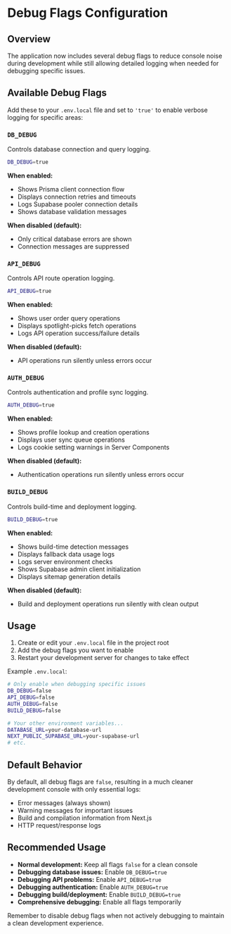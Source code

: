 # Debug Flags Configuration

## Overview

The application now includes several debug flags to reduce console noise during development while still allowing detailed logging when needed for debugging specific issues.

## Available Debug Flags

Add these to your `.env.local` file and set to `'true'` to enable verbose logging for specific areas:

### `DB_DEBUG`

Controls database connection and query logging.

```bash
DB_DEBUG=true
```

**When enabled:**

- Shows Prisma client connection flow
- Displays connection retries and timeouts
- Logs Supabase pooler connection details
- Shows database validation messages

**When disabled (default):**

- Only critical database errors are shown
- Connection messages are suppressed

### `API_DEBUG`

Controls API route operation logging.

```bash
API_DEBUG=true
```

**When enabled:**

- Shows user order query operations
- Displays spotlight-picks fetch operations
- Logs API operation success/failure details

**When disabled (default):**

- API operations run silently unless errors occur

### `AUTH_DEBUG`

Controls authentication and profile sync logging.

```bash
AUTH_DEBUG=true
```

**When enabled:**

- Shows profile lookup and creation operations
- Displays user sync queue operations
- Logs cookie setting warnings in Server Components

**When disabled (default):**

- Authentication operations run silently unless errors occur

### `BUILD_DEBUG`

Controls build-time and deployment logging.

```bash
BUILD_DEBUG=true
```

**When enabled:**

- Shows build-time detection messages
- Displays fallback data usage logs
- Logs server environment checks
- Shows Supabase admin client initialization
- Displays sitemap generation details

**When disabled (default):**

- Build and deployment operations run silently with clean output

## Usage

1. Create or edit your `.env.local` file in the project root
2. Add the debug flags you want to enable
3. Restart your development server for changes to take effect

Example `.env.local`:

```bash
# Only enable when debugging specific issues
DB_DEBUG=false
API_DEBUG=false
AUTH_DEBUG=false
BUILD_DEBUG=false

# Your other environment variables...
DATABASE_URL=your-database-url
NEXT_PUBLIC_SUPABASE_URL=your-supabase-url
# etc.
```

## Default Behavior

By default, all debug flags are `false`, resulting in a much cleaner development console with only essential logs:

- Error messages (always shown)
- Warning messages for important issues
- Build and compilation information from Next.js
- HTTP request/response logs

## Recommended Usage

- **Normal development:** Keep all flags `false` for a clean console
- **Debugging database issues:** Enable `DB_DEBUG=true`
- **Debugging API problems:** Enable `API_DEBUG=true`
- **Debugging authentication:** Enable `AUTH_DEBUG=true`
- **Debugging build/deployment:** Enable `BUILD_DEBUG=true`
- **Comprehensive debugging:** Enable all flags temporarily

Remember to disable debug flags when not actively debugging to maintain a clean development experience.
